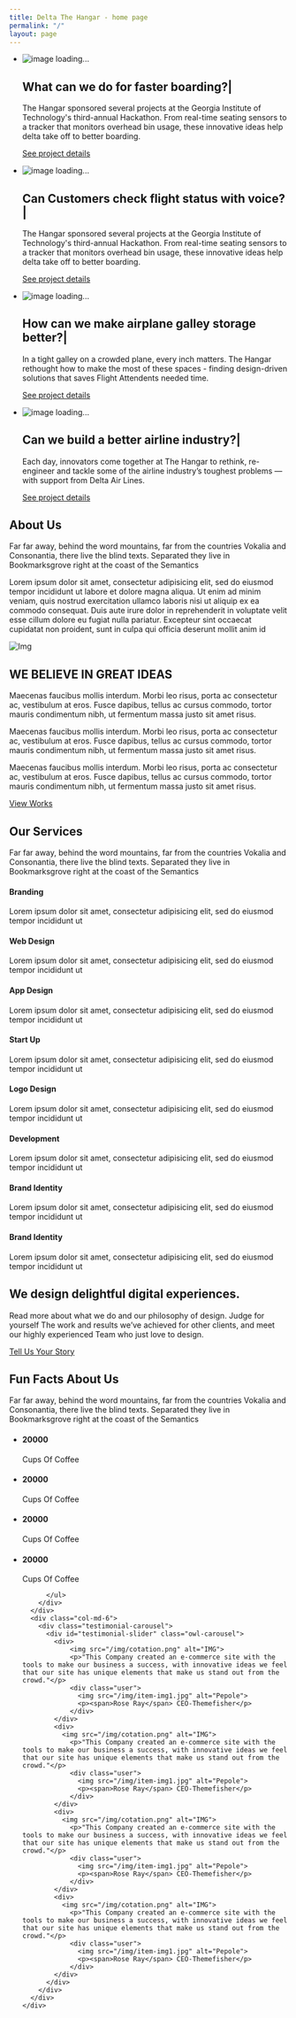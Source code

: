 ```yaml
---
title: Delta The Hangar - home page
permalink: "/"
layout: page
---
```


<section id="slider">
<div class="site-slider">
        <ul class="bxslider">
			<li>
                <img src="/img/slide1.jpg" alt="image loading..." class="img-responsive bannerimgoveraide">
                <div class="container">
                    <div class="row">
                        <div class="col-md-12">
                            <div class="slider-caption">
                                <h2><span id="textdecorator">What can we do for faster boarding?<span class="blinking-cursor">|</span></span></h2>
                                <p class="color-white"> The Hangar sponsored several projects at the Georgia Institute of Technology's third-annual Hackathon. From real-time seating sensors to a tracker that monitors overhead bin usage, these innovative ideas help delta take off to better boarding.</p>
								<p class="color-white bodercolor"><a href="projects-details.html" class="bodercolor">See project details</a></p>
                            </div>
                        </div>
                    </div>
                </div>
            </li>
			<li>
                <img src="/img/slide2.jpg" alt="image loading..." class="img-responsive bannerimgoveraide">
                <div class="container">
                    <div class="row">
                        <div class="col-md-12">
                            <div class="slider-caption">
                                <h2><span id="textdecorator">Can Customers check flight status with voice?<span class="blinking-cursor">|</span></span></h2>
                                <p class="color-white">The Hangar sponsored several projects at the Georgia Institute of Technology's third-annual Hackathon. From real-time seating sensors to a tracker that monitors overhead bin usage, these innovative ideas help delta take off to better boarding.</p>
								<p class="color-white bodercolor"><a href="projects-details.html" class="bodercolor">See project details</a></p>
                            </div>
                        </div>
                    </div>
                </div>
            </li>
			<li>
                <img src="/img/slide3.jpg" alt="image loading..." class="img-responsive bannerimgoveraide">
                <div class="container">
                    <div class="row">
                        <div class="col-md-12">
                            <div class="slider-caption">
                                <h2><span id="textdecorator">How can we make airplane galley storage better?<span class="blinking-cursor">|</span></span></h2>
                                <p class="color-white">In a tight galley on a crowded plane, every inch matters. The Hangar rethought how to make the most of these spaces - finding design-driven solutions that saves Flight Attendents needed time.</p>
								<p class="color-white bodercolor"><a href="projects-details.html" class="bodercolor">See project details</a></p>
                            </div>
                        </div>
                    </div>
                </div>
            </li>
			<li>
                <img src="/img/slide4.jpg" alt="image loading..." class="img-responsive bannerimgoveraide">
                <div class="container">
                    <div class="row">
                        <div class="col-md-12">
                            <div class="slider-caption">
                                <h2><span id="textdecorator">Can we build a better airline industry?<span class="blinking-cursor">|</span></span></h2>
                                <p class="color-white">Each day, innovators come together at The Hangar to rethink, re-engineer and tackle some of the airline industry’s toughest problems — with support from Delta Air Lines.</p>
								<p class="color-white bodercolor"><a href="projects-details.html" class="bodercolor">See project details</a></p>
                            </div>
                        </div>
                    </div>
                </div>
            </li>
        </ul> 
    </div> 
</section><!-- Wrapper Start --><section id="intro">
  <div class="container">
    <div class="row">
      <div class="col-md-7 col-sm-12">
        <div class="block">
          <div class="section-title">
            <h2>About Us</h2>
            <p>Far far away, behind the word mountains, far from the countries Vokalia and Consonantia, there live the blind texts. Separated they live in Bookmarksgrove right at the coast of the Semantics</p>
          </div>
          <p>Lorem ipsum dolor sit amet, consectetur adipisicing elit, sed do eiusmod tempor incididunt ut labore et dolore magna aliqua. Ut enim ad minim veniam, quis nostrud exercitation ullamco laboris nisi ut aliquip ex ea commodo consequat. Duis aute irure dolor in reprehenderit in voluptate velit esse cillum dolore eu fugiat nulla pariatur. Excepteur sint occaecat cupidatat non proident, sunt in culpa qui officia deserunt mollit anim id </p>
        </div>
      </div>
<!-- .col-md-7 close -->
      <div class="col-md-5 col-sm-12">
        <div class="block">
          <img src="/img/wrapper-img.png" alt="Img">
        </div>
      </div>
<!-- .col-md-5 close -->
    </div>
  </div>
</section><section id="feature">
<div class="container">
  <div class="row">
    <div class="col-md-6 col-md-offset-6">
      <h2>WE BELIEVE IN GREAT IDEAS</h2>
      <p>Maecenas faucibus mollis interdum. Morbi leo risus, porta ac consectetur ac, vestibulum at eros. Fusce dapibus, tellus ac cursus commodo, tortor mauris condimentum nibh, ut fermentum massa justo sit amet risus.</p>
      <p>Maecenas faucibus mollis interdum. Morbi leo risus, porta ac consectetur ac, vestibulum at eros. Fusce dapibus, tellus ac cursus commodo, tortor mauris condimentum nibh, ut fermentum massa justo sit amet risus.</p>
      <p>Maecenas faucibus mollis interdum. Morbi leo risus, porta ac consectetur ac, vestibulum at eros. Fusce dapibus, tellus ac cursus commodo, tortor mauris condimentum nibh, ut fermentum massa justo sit amet risus.</p>
      <a href="#" class="btn btn-view-works">View Works</a>
    </div>
  </div>
</div>
</section><!-- Service Start --><section id="service">
  <div class="container">
    <div class="row">
      <div class="section-title">
        <h2>Our Services</h2>
        <p>Far far away, behind the word mountains, far from the countries Vokalia and Consonantia, there live the blind texts. Separated they live in Bookmarksgrove right at the coast of the Semantics</p>
      </div>
    </div>
    <div class="row ">
      <div class="col-sm-6 col-md-3">
        <div class="service-item">
          <i class="icon ion-coffee"></i>
          <h4>Branding</h4>
          <p>Lorem ipsum dolor sit amet, consectetur adipisicing elit, sed do eiusmod tempor incididunt ut </p>
        </div>
      </div>
      <div class="col-sm-6 col-md-3">
        <div class="service-item">
          <i class="ion-compass"></i>
          <h4>Web Design</h4>
          <p>Lorem ipsum dolor sit amet, consectetur adipisicing elit, sed do eiusmod tempor incididunt ut </p>
        </div>
      </div>
      <div class="col-sm-6 col-md-3">
        <div class="service-item">
          <i class="ion-image"></i>
          <h4>App Design</h4>
          <p>Lorem ipsum dolor sit amet, consectetur adipisicing elit, sed do eiusmod tempor incididunt ut </p>
        </div>
      </div>
      <div class="col-sm-6 col-md-3">
        <div class="service-item">
          <i class="ion-bug"></i>
          <h4>Start Up</h4>
          <p>Lorem ipsum dolor sit amet, consectetur adipisicing elit, sed do eiusmod tempor incididunt ut </p>
        </div>
      </div>
      <div class="col-sm-6 col-md-3">
        <div class="service-item">
          <i class="ion-headphone"></i>
          <h4>Logo Design</h4>
          <p>Lorem ipsum dolor sit amet, consectetur adipisicing elit, sed do eiusmod tempor incididunt ut </p>
        </div>
      </div>
      <div class="col-sm-6 col-md-3">
        <div class="service-item">
          <i class="ion-leaf"></i>
          <h4>Development</h4>
          <p>Lorem ipsum dolor sit amet, consectetur adipisicing elit, sed do eiusmod tempor incididunt ut </p>
        </div>
      </div>
      <div class="col-sm-6 col-md-3">
        <div class="service-item">
          <i class="ion-planet"></i>
          <h4>Brand Identity</h4>
          <p>Lorem ipsum dolor sit amet, consectetur adipisicing elit, sed do eiusmod tempor incididunt ut </p>
        </div>
      </div>
      <div class="col-sm-6 col-md-3">
        <div class="service-item">
          <i class="ion-earth"></i>
          <h4>Brand Identity</h4>
          <p>Lorem ipsum dolor sit amet, consectetur adipisicing elit, sed do eiusmod tempor incididunt ut </p>
        </div>
      </div>
    </div>
  </div>
</section><!-- Call to action Start --><section id="call-to-action">
  <div class="container">
    <div class="row">
      <div class="col-md-12">
        <div class="block">
          <h2>We design delightful digital experiences.</h2>
          <p>Read more about what we do and our philosophy of design. Judge for yourself The work and results we’ve achieved for other clients, and meet our highly experienced Team who just love to design.</p>
          <a class="btn btn-default btn-call-to-action" href="#">Tell Us Your Story</a>
        </div>
      </div>
    </div>
  </div>
</section><!-- Content Start --><section id="testimonial">
  <div class="container">
    <div class="row">
      <div class="section-title text-center">
        <h2>Fun Facts About Us</h2>
        <p>Far far away, behind the word mountains, far from the countries Vokalia and Consonantia, there live the blind texts. Separated they live in Bookmarksgrove right at the coast of the Semantics</p>
      </div>
    </div>
    <div class="row">
      <div class="col-md-6">
        <div class="block">
          <ul class="counter-box clearfix">
            <li>
              <div class="block">
                <i class="ion-ios-chatboxes-outline"></i>
                <h4 class="counter">20000</h4>
                <span>Cups Of Coffee</span>
              </div>
            </li>
            <li>
              <div class="block">
                <i class="ion-ios-glasses-outline"></i>
                <h4 class="counter">20000</h4>
                <span>Cups Of Coffee</span>
              </div>
            </li>
            <li>
              <div class="block">
                <i class="ion-ios-compose-outline"></i>
                <h4 class="counter">20000</h4>
                <span>Cups Of Coffee</span>
              </div>
            </li>
            <li>
              <div class="block">
                <i class="ion-ios-timer-outline"></i>
                <h4 class="counter">20000</h4>
                <span>Cups Of Coffee</span>
              </div>
            </li>

          </ul>
        </div>
      </div>
      <div class="col-md-6">
        <div class="testimonial-carousel">
          <div id="testimonial-slider" class="owl-carousel">
            <div>
                <img src="/img/cotation.png" alt="IMG">
                <p>"This Company created an e-commerce site with the tools to make our business a success, with innovative ideas we feel that our site has unique elements that make us stand out from the crowd."</p>
                <div class="user">
                  <img src="/img/item-img1.jpg" alt="Pepole">
                  <p><span>Rose Ray</span> CEO-Themefisher</p>
                </div>
            </div>
            <div>
              <img src="/img/cotation.png" alt="IMG">
                <p>"This Company created an e-commerce site with the tools to make our business a success, with innovative ideas we feel that our site has unique elements that make us stand out from the crowd."</p>
                <div class="user">
                  <img src="/img/item-img1.jpg" alt="Pepole">
                  <p><span>Rose Ray</span> CEO-Themefisher</p>
                </div>
            </div>
            <div>
              <img src="/img/cotation.png" alt="IMG">
                <p>"This Company created an e-commerce site with the tools to make our business a success, with innovative ideas we feel that our site has unique elements that make us stand out from the crowd."</p>
                <div class="user">
                  <img src="/img/item-img1.jpg" alt="Pepole">
                  <p><span>Rose Ray</span> CEO-Themefisher</p>
                </div>
            </div>
            <div>
              <img src="/img/cotation.png" alt="IMG">
                <p>"This Company created an e-commerce site with the tools to make our business a success, with innovative ideas we feel that our site has unique elements that make us stand out from the crowd."</p>
                <div class="user">
                  <img src="/img/item-img1.jpg" alt="Pepole">
                  <p><span>Rose Ray</span> CEO-Themefisher</p>
                </div>
            </div>
          </div>
        </div>
      </div>
    </div>
  </div>
</section>